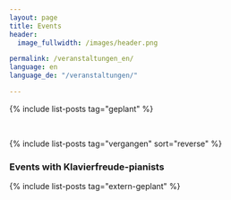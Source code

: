 ```yaml
---
layout: page
title: Events
header:
  image_fullwidth: /images/header.png

permalink: /veranstaltungen_en/
language: en
language_de: "/veranstaltungen/"

---
```




{% include list-posts tag="geplant" %}


&nbsp;<br>

{% include list-posts tag="vergangen" sort="reverse"  %}



### Events with Klavierfreude-pianists

{% include list-posts tag="extern-geplant" %}



